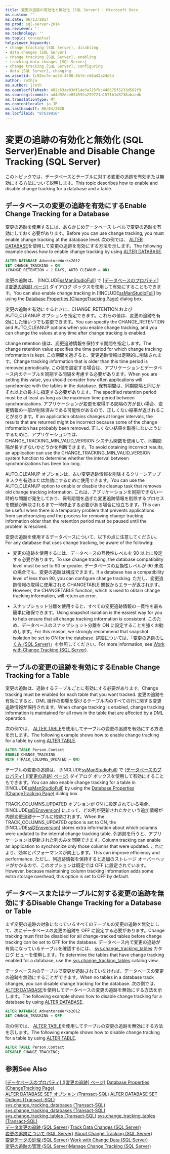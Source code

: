 ```yaml
---
title: 変更の追跡の有効化と無効化 (SQL Server) | Microsoft Docs
ms.custom: ''
ms.date: 06/13/2017
ms.prod: sql-server-2014
ms.reviewer: ''
ms.technology: ''
ms.topic: conceptual
helpviewer_keywords:
- change tracking [SQL Server], disabling
- data changes [SQL Server]
- change tracking [SQL Server], enabling
- tracking data changes [SQL Server]
- change tracking [SQL Server], configuring
- data [SQL Server], changing
ms.assetid: 1c92ec7e-ae53-4498-8bfd-c66a42a24d54
author: rothja
ms.author: jroth
ms.openlocfilehash: 402c63ae03df14e3a725fbc440575f5233d502f9
ms.sourcegitcommit: ad4d92dce894592a259721a1571b1d8736abacdb
ms.translationtype: MT
ms.contentlocale: ja-JP
ms.lasthandoff: 08/04/2020
ms.locfileid: "87639916"
---
```

# <a name="enable-and-disable-change-tracking-sql-server"></a><span data-ttu-id="56b4b-102">変更の追跡の有効化と無効化 (SQL Server)</span><span class="sxs-lookup"><span data-stu-id="56b4b-102">Enable and Disable Change Tracking (SQL Server)</span></span>
  <span data-ttu-id="56b4b-103">このトピックでは、データベースとテーブルに対する変更の追跡を有効または無効にする方法について説明します。</span><span class="sxs-lookup"><span data-stu-id="56b4b-103">This topic describes how to enable and disable change tracking for a database and a table.</span></span>  
  
## <a name="enable-change-tracking-for-a-database"></a><span data-ttu-id="56b4b-104">データベースの変更の追跡を有効にする</span><span class="sxs-lookup"><span data-stu-id="56b4b-104">Enable Change Tracking for a Database</span></span>  
 <span data-ttu-id="56b4b-105">変更の追跡を使用するには、あらかじめデータベース レベルで変更の追跡を有効にしておく必要があります。</span><span class="sxs-lookup"><span data-stu-id="56b4b-105">Before you can use change tracking, you must enable change tracking at the database level.</span></span> <span data-ttu-id="56b4b-106">次の例では、 [ALTER DATABASE](/sql/t-sql/statements/alter-database-transact-sql-set-options)を使用して変更の追跡を有効にする方法を示します。</span><span class="sxs-lookup"><span data-stu-id="56b4b-106">The following example shows how to enable change tracking by using [ALTER DATABASE](/sql/t-sql/statements/alter-database-transact-sql-set-options).</span></span>  
  
```sql  
ALTER DATABASE AdventureWorks2012  
SET CHANGE_TRACKING = ON  
(CHANGE_RETENTION = 2 DAYS, AUTO_CLEANUP = ON)  
```  
  
 <span data-ttu-id="56b4b-107">変更の追跡は、 [!INCLUDE[ssManStudioFull](../../includes/ssmanstudiofull-md.md)] で [[データベースのプロパティ] &#40;[変更の追跡] ページ&#41;](../databases/database-properties-changetracking-page.md) ダイアログ ボックスを使用して有効にすることもできます。</span><span class="sxs-lookup"><span data-stu-id="56b4b-107">You can also enable change tracking in [!INCLUDE[ssManStudioFull](../../includes/ssmanstudiofull-md.md)] by using the [Database Properties &#40;ChangeTracking Page&#41;](../databases/database-properties-changetracking-page.md) dialog box.</span></span>  
  
 <span data-ttu-id="56b4b-108">変更の追跡を有効にするときに、CHANGE_RETENTION および AUTO_CLEANUP オプションを指定できます。これらの値は、変更の追跡を有効にした後いつでも変更できます。</span><span class="sxs-lookup"><span data-stu-id="56b4b-108">You can specify the CHANGE_RETENTION and AUTO_CLEANUP options when you enable change tracking, and you can change the values at any time after change tracking is enabled.</span></span>  
  
 <span data-ttu-id="56b4b-109">change retention 値は、変更追跡情報を保持する期間を指定します。</span><span class="sxs-lookup"><span data-stu-id="56b4b-109">The change retention value specifies the time period for which change tracking information is kept.</span></span> <span data-ttu-id="56b4b-110">この期間を過ぎると、変更追跡情報は定期的に削除されます。</span><span class="sxs-lookup"><span data-stu-id="56b4b-110">Change tracking information that is older than this time period is removed periodically.</span></span> <span data-ttu-id="56b4b-111">この値を設定する場合は、アプリケーションとデータベース内のテーブルを同期する間隔を考慮する必要があります。</span><span class="sxs-lookup"><span data-stu-id="56b4b-111">When you are setting this value, you should consider how often applications will synchronize with the tables in the database.</span></span> <span data-ttu-id="56b4b-112">保有期間は、同期間隔と同じかそれ以上の長さに指定する必要があります。</span><span class="sxs-lookup"><span data-stu-id="56b4b-112">The specified retention period must be at least as long as the maximum time period between synchronizations.</span></span> <span data-ttu-id="56b4b-113">アプリケーションが変更を取得する間隔の方が長い場合、変更情報の一部が削除済みである可能性があるので、正しくない結果が返されることがあります。</span><span class="sxs-lookup"><span data-stu-id="56b4b-113">If an application obtains changes at longer intervals, the results that are returned might be incorrect because some of the change information has probably been removed.</span></span> <span data-ttu-id="56b4b-114">正しくない結果を取得しないようにするために、アプリケーションでは、CHANGE_TRACKING_MIN_VALID_VERSION システム関数を使用して、同期間隔が長すぎないかどうかを判断できます。</span><span class="sxs-lookup"><span data-stu-id="56b4b-114">To avoid obtaining incorrect results, an application can use the CHANGE_TRACKING_MIN_VALID_VERSION system function to determine whether the interval between synchronizations has been too long.</span></span>  
  
 <span data-ttu-id="56b4b-115">AUTO_CLEANUP オプションは、古い変更追跡情報を削除するクリーンアップ タスクを有効または無効にするために使用できます。</span><span class="sxs-lookup"><span data-stu-id="56b4b-115">You can use the AUTO_CLEANUP option to enable or disable the cleanup task that removes old change tracking information.</span></span> <span data-ttu-id="56b4b-116">これは、アプリケーションを同期できない一時的な問題が発生しており、保有期間を過ぎた変更追跡情報を削除するプロセスを問題が解決されるまで一時停止する必要がある場合に役立ちます。</span><span class="sxs-lookup"><span data-stu-id="56b4b-116">This can be useful when there is a temporary problem that prevents applications from synchronizing and the process for removing change tracking information older than the retention period must be paused until the problem is resolved.</span></span>  
  
 <span data-ttu-id="56b4b-117">変更の追跡を使用するデータベースについて、以下の点に注意してください。</span><span class="sxs-lookup"><span data-stu-id="56b4b-117">For any database that uses change tracking, be aware of the following:</span></span>  
  
-   <span data-ttu-id="56b4b-118">変更の追跡を使用するには、データベースの互換性レベルを 90 以上に設定する必要があります。</span><span class="sxs-lookup"><span data-stu-id="56b4b-118">To use change tracking, the database compatibility level must be set to 90 or greater.</span></span> <span data-ttu-id="56b4b-119">データベースの互換性レベルが 90 未満の場合でも、変更の追跡は構成できます。</span><span class="sxs-lookup"><span data-stu-id="56b4b-119">If a database has a compatibility level of less than 90, you can configure change tracking.</span></span> <span data-ttu-id="56b4b-120">ただし、変更追跡情報の取得に使用される CHANGETABLE 関数からエラーが返されます。</span><span class="sxs-lookup"><span data-stu-id="56b4b-120">However, the CHANGETABLE function, which is used to obtain change tracking information, will return an error.</span></span>  
  
-   <span data-ttu-id="56b4b-121">スナップショット分離を使用すると、すべての変更追跡情報の一貫性を最も簡単に確保できます。</span><span class="sxs-lookup"><span data-stu-id="56b4b-121">Using snapshot isolation is the easiest way for you to help ensure that all change tracking information is consistent.</span></span> <span data-ttu-id="56b4b-122">このため、データベースのスナップショット分離を ON に設定することを強くお勧めします。</span><span class="sxs-lookup"><span data-stu-id="56b4b-122">For this reason, we strongly recommend that snapshot isolation be set to ON for the database.</span></span> <span data-ttu-id="56b4b-123">詳細については、「[変更の追跡のしくみ &#40;SQL Server&#41;](work-with-change-tracking-sql-server.md)」を参照してください。</span><span class="sxs-lookup"><span data-stu-id="56b4b-123">For more information, see [Work with Change Tracking &#40;SQL Server&#41;](work-with-change-tracking-sql-server.md).</span></span>  
  
## <a name="enable-change-tracking-for-a-table"></a><span data-ttu-id="56b4b-124">テーブルの変更の追跡を有効にする</span><span class="sxs-lookup"><span data-stu-id="56b4b-124">Enable Change Tracking for a Table</span></span>  
 <span data-ttu-id="56b4b-125">変更の追跡は、追跡するテーブルごとに有効にする必要があります。</span><span class="sxs-lookup"><span data-stu-id="56b4b-125">Change tracking must be enabled for each table that you want tracked.</span></span> <span data-ttu-id="56b4b-126">変更の追跡を有効にすると、DML 操作の影響を受けるテーブル内のすべての行に関する変更追跡情報が保持されます。</span><span class="sxs-lookup"><span data-stu-id="56b4b-126">When change tracking is enabled, change tracking information is maintained for all rows in the table that are affected by a DML operation.</span></span>  
  
 <span data-ttu-id="56b4b-127">次の例では、 [ALTER TABLE](/sql/t-sql/statements/alter-table-transact-sql)を使用してテーブルの変更の追跡を有効にする方法を示します。</span><span class="sxs-lookup"><span data-stu-id="56b4b-127">The following example shows how to enable change tracking for a table by using [ALTER TABLE](/sql/t-sql/statements/alter-table-transact-sql).</span></span>  
  
```sql  
ALTER TABLE Person.Contact  
ENABLE CHANGE_TRACKING  
WITH (TRACK_COLUMNS_UPDATED = ON)  
```  
  
 <span data-ttu-id="56b4b-128">テーブルの変更の追跡は、 [!INCLUDE[ssManStudioFull](../../includes/ssmanstudiofull-md.md)] で [[データベースのプロパティ] &#40;[変更の追跡] ページ&#41;](../databases/database-properties-changetracking-page.md) ダイアログ ボックスを使用して有効にすることもできます。</span><span class="sxs-lookup"><span data-stu-id="56b4b-128">You can also enable change tracking for a table in [!INCLUDE[ssManStudioFull](../../includes/ssmanstudiofull-md.md)] by using the [Database Properties &#40;ChangeTracking Page&#41;](../databases/database-properties-changetracking-page.md) dialog box.</span></span>  
  
 <span data-ttu-id="56b4b-129">TRACK_COLUMNS_UPDATED オプションが ON に設定されている場合、 [!INCLUDE[ssDEnoversion](../../includes/ssdenoversion-md.md)] によって、どの列が更新されたかという追加情報が内部変更追跡テーブルに格納されます。</span><span class="sxs-lookup"><span data-stu-id="56b4b-129">When the TRACK_COLUMNS_UPDATED option is set to ON, the [!INCLUDE[ssDEnoversion](../../includes/ssdenoversion-md.md)] stores extra information about which columns were updated to the internal change tracking table.</span></span> <span data-ttu-id="56b4b-130">列追跡を行うと、アプリケーションは更新された列のみを同期できます。</span><span class="sxs-lookup"><span data-stu-id="56b4b-130">Column tracking can enable an application to synchronize only those columns that were updated.</span></span> <span data-ttu-id="56b4b-131">これにより、効率とパフォーマンスが向上します。</span><span class="sxs-lookup"><span data-stu-id="56b4b-131">This can improve efficiency and performance.</span></span> <span data-ttu-id="56b4b-132">ただし、列追跡情報を保持すると追加のストレージ オーバーヘッドがかかるので、このオプションは既定では OFF に設定されています。</span><span class="sxs-lookup"><span data-stu-id="56b4b-132">However, because maintaining column tracking information adds some extra storage overhead, this option is set to OFF by default.</span></span>  
  
## <a name="disable-change-tracking-for-a-database-or-table"></a><span data-ttu-id="56b4b-133">データベースまたはテーブルに対する変更の追跡を無効にする</span><span class="sxs-lookup"><span data-stu-id="56b4b-133">Disable Change Tracking for a Database or Table</span></span>  
 <span data-ttu-id="56b4b-134">まず変更の追跡の対象になっているすべてのテーブルの変更の追跡を無効にして、次にデータベースの変更の追跡を OFF に設定する必要があります。</span><span class="sxs-lookup"><span data-stu-id="56b4b-134">Change tracking must first be disabled for all change-tracked tables before change tracking can be set to OFF for the database.</span></span> <span data-ttu-id="56b4b-135">データベース内で変更の追跡が有効になっているテーブルを確認するには、 [sys.change_tracking_tables](/sql/relational-databases/system-catalog-views/change-tracking-catalog-views-sys-change-tracking-tables) カタログ ビューを使用します。</span><span class="sxs-lookup"><span data-stu-id="56b4b-135">To determine the tables that have change tracking enabled for a database, use the [sys.change_tracking_tables](/sql/relational-databases/system-catalog-views/change-tracking-catalog-views-sys-change-tracking-tables) catalog view.</span></span>  
  
 <span data-ttu-id="56b4b-136">データベース内のテーブルで変更が追跡されていなければ、データベースの変更の追跡を無効にすることができます。</span><span class="sxs-lookup"><span data-stu-id="56b4b-136">When no tables in a database track changes, you can disable change tracking for the database.</span></span> <span data-ttu-id="56b4b-137">次の例では、 [ALTER DATABASE](/sql/t-sql/statements/alter-database-transact-sql-set-options)を使用してデータベースの変更の追跡を無効にする方法を示します。</span><span class="sxs-lookup"><span data-stu-id="56b4b-137">The following example shows how to disable change tracking for a database by using [ALTER DATABASE](/sql/t-sql/statements/alter-database-transact-sql-set-options).</span></span>  
  
```sql  
ALTER DATABASE AdventureWorks2012  
SET CHANGE_TRACKING = OFF  
```  
  
 <span data-ttu-id="56b4b-138">次の例では、 [ALTER TABLE](/sql/t-sql/statements/alter-table-transact-sql)を使用してテーブルの変更の追跡を無効にする方法を示します。</span><span class="sxs-lookup"><span data-stu-id="56b4b-138">The following example shows how to disable change tracking for a table by using [ALTER TABLE](/sql/t-sql/statements/alter-table-transact-sql).</span></span>  
  
```sql  
ALTER TABLE Person.Contact  
DISABLE CHANGE_TRACKING;  
```  
  
## <a name="see-also"></a><span data-ttu-id="56b4b-139">参照</span><span class="sxs-lookup"><span data-stu-id="56b4b-139">See Also</span></span>  
 <span data-ttu-id="56b4b-140">[[データベースのプロパティ] &#40;[変更の追跡] ページ&#41;](../databases/database-properties-changetracking-page.md) </span><span class="sxs-lookup"><span data-stu-id="56b4b-140">[Database Properties &#40;ChangeTracking Page&#41;](../databases/database-properties-changetracking-page.md) </span></span>  
 <span data-ttu-id="56b4b-141">[ALTER DATABASE SET オプション &#40;Transact-SQL&#41;](/sql/t-sql/statements/alter-database-transact-sql-set-options) </span><span class="sxs-lookup"><span data-stu-id="56b4b-141">[ALTER DATABASE SET Options &#40;Transact-SQL&#41;](/sql/t-sql/statements/alter-database-transact-sql-set-options) </span></span>  
 <span data-ttu-id="56b4b-142">[sys.change_tracking_databases &#40;Transact-SQL&#41;](/sql/relational-databases/system-catalog-views/change-tracking-catalog-views-sys-change-tracking-databases) </span><span class="sxs-lookup"><span data-stu-id="56b4b-142">[sys.change_tracking_databases &#40;Transact-SQL&#41;](/sql/relational-databases/system-catalog-views/change-tracking-catalog-views-sys-change-tracking-databases) </span></span>  
 <span data-ttu-id="56b4b-143">[sys.change_tracking_tables &#40;Transact-SQL&#41;](/sql/relational-databases/system-catalog-views/change-tracking-catalog-views-sys-change-tracking-tables) </span><span class="sxs-lookup"><span data-stu-id="56b4b-143">[sys.change_tracking_tables &#40;Transact-SQL&#41;](/sql/relational-databases/system-catalog-views/change-tracking-catalog-views-sys-change-tracking-tables) </span></span>  
 <span data-ttu-id="56b4b-144">[データ変更の追跡 &#40;SQL Server&#41;](track-data-changes-sql-server.md) </span><span class="sxs-lookup"><span data-stu-id="56b4b-144">[Track Data Changes &#40;SQL Server&#41;](track-data-changes-sql-server.md) </span></span>  
 <span data-ttu-id="56b4b-145">[変更の追跡について &#40;SQL Server&#41;](../track-changes/about-change-tracking-sql-server.md) </span><span class="sxs-lookup"><span data-stu-id="56b4b-145">[About Change Tracking &#40;SQL Server&#41;](../track-changes/about-change-tracking-sql-server.md) </span></span>  
 <span data-ttu-id="56b4b-146">[変更データの処理 &#40;SQL Server&#41;](work-with-change-data-sql-server.md) </span><span class="sxs-lookup"><span data-stu-id="56b4b-146">[Work with Change Data &#40;SQL Server&#41;](work-with-change-data-sql-server.md) </span></span>  
 [<span data-ttu-id="56b4b-147">変更の追跡の管理 &#40;SQL Server&#41;</span><span class="sxs-lookup"><span data-stu-id="56b4b-147">Manage Change Tracking &#40;SQL Server&#41;</span></span>](manage-change-tracking-sql-server.md)  
  
  
